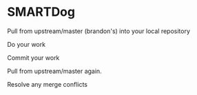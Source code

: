 # SMARTDog
Pull from upstream/master (brandon's) into your local repository

Do your work

Commit your work 

Pull from upstream/master again.

Resolve any merge conflicts
